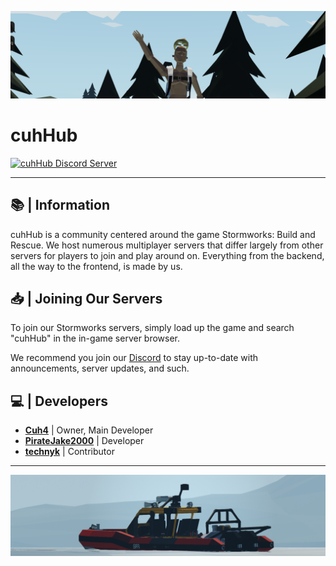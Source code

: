 ![Stormworks Screenshot](profile/imgs/3.png)

# cuhHub

[![cuhHub Discord Server](https://img.shields.io/discord/1036844019709390878?style=for-the-badge&logo=discord&label=Join+the+community)](https://dsc.gg/cuhhubsw)

---

## 📚 | Information
cuhHub is a community centered around the game Stormworks: Build and Rescue. We host numerous multiplayer servers that differ largely from other servers for players to join and play around on. Everything from the backend, all the way to the frontend, is made by us.

## 📥 | Joining Our Servers
To join our Stormworks servers, simply load up the game and search "cuhHub" in the in-game server browser.

We recommend you join our [Discord](https://dsc.gg/cuhhubsw) to stay up-to-date with announcements, server updates, and such.

## 💻 | Developers
- **[Cuh4](https://github.com/Cuh4)** | Owner, Main Developer
- **[PirateJake2000](https://github.com/PirateJake2000)** | Developer
- **[technyk](https://github.com/technyk)** | Contributor

---

![Stormworks Screenshot](profile/imgs/2.png)
